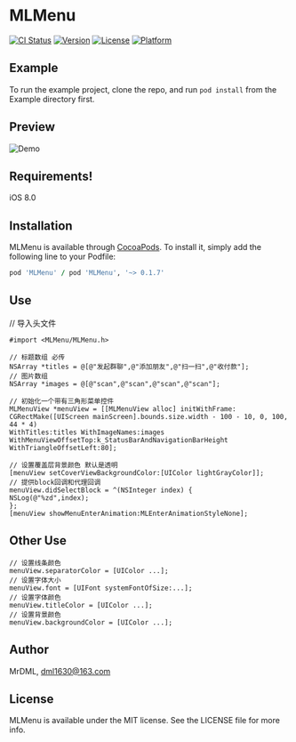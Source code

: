 # MLMenu

[![CI Status](http://img.shields.io/travis/MrDML/MLMenu.svg?style=flat)](https://travis-ci.org/MrDML/MLMenu)
[![Version](https://img.shields.io/cocoapods/v/MLMenu.svg?style=flat)](http://cocoapods.org/pods/MLMenu)
[![License](https://img.shields.io/cocoapods/l/MLMenu.svg?style=flat)](http://cocoapods.org/pods/MLMenu)
[![Platform](https://img.shields.io/cocoapods/p/MLMenu.svg?style=flat)](http://cocoapods.org/pods/MLMenu)

## Example

To run the example project, clone the repo, and run `pod install` from the Example directory first.

## Preview
![Demo](https://github.com/MrDML/MLMenu/blob/master/MLMenu.gif)

## Requirements!
iOS 8.0
## Installation

MLMenu is available through [CocoaPods](http://cocoapods.org). To install
it, simply add the following line to your Podfile:

```ruby
pod 'MLMenu' / pod 'MLMenu', '~> 0.1.7'
```
## Use
// 导入头文件
```````````
#import <MLMenu/MLMenu.h>
```````````
```````````
// 标题数组 必传
NSArray *titles = @[@"发起群聊",@"添加朋友",@"扫一扫",@"收付款"];
// 图片数组
NSArray *images = @[@"scan",@"scan",@"scan",@"scan"];

// 初始化一个带有三角形菜单控件
MLMenuView *menuView = [[MLMenuView alloc] initWithFrame:
CGRectMake([UIScreen mainScreen].bounds.size.width - 100 - 10, 0, 100, 44 * 4)
WithTitles:titles WithImageNames:images
WithMenuViewOffsetTop:k_StatusBarAndNavigationBarHeight
WithTriangleOffsetLeft:80];

// 设置覆盖层背景颜色 默认是透明
[menuView setCoverViewBackgroundColor:[UIColor lightGrayColor]];
// 提供block回调和代理回调
menuView.didSelectBlock = ^(NSInteger index) {
NSLog(@"%zd",index);
};
[menuView showMenuEnterAnimation:MLEnterAnimationStyleNone];
```````````

## Other Use

`````
// 设置线条颜色
menuView.separatorColor = [UIColor ...];
// 设置字体大小
menuView.font = [UIFont systemFontOfSize:...];
// 设置字体颜色
menuView.titleColor = [UIColor ...];
// 设置背景颜色
menuView.backgroundColor = [UIColor ...];

`````

## Author

MrDML, dml1630@163.com

## License

MLMenu is available under the MIT license. See the LICENSE file for more info.


